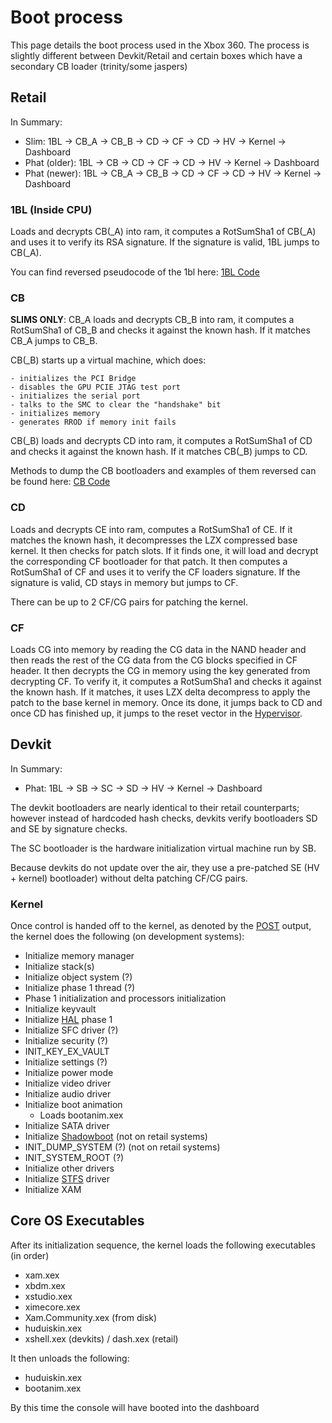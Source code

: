 # Boot process

This page details the boot process used in the Xbox 360. The process is
slightly different between Devkit/Retail and certain boxes which have a
secondary CB loader (trinity/some jaspers)

## Retail

In Summary:

- Slim: 1BL -> CB_A -> CB_B -> CD -> CF -> CD -> HV -> Kernel -> Dashboard
- Phat (older): 1BL -> CB -> CD -> CF -> CD -> HV -> Kernel -> Dashboard
- Phat (newer): 1BL -> CB_A -> CB_B -> CD -> CF -> CD -> HV -> Kernel -> Dashboard

### 1BL (Inside CPU)

Loads and decrypts CB(_A) into ram, it computes a RotSumSha1 of CB(_A)
and uses it to verify its RSA signature. If the signature is valid, 1BL
jumps to CB(_A).

You can find reversed pseudocode of the 1bl here: [1BL Code](./1bl_Code.md)

### CB

**SLIMS ONLY**: CB_A loads and decrypts CB_B into ram, it computes a
RotSumSha1 of CB_B and checks it against the known hash. If it matches
CB_A jumps to CB_B.

CB(_B) starts up a virtual machine, which does:

    - initializes the PCI Bridge
    - disables the GPU PCIE JTAG test port
    - initializes the serial port
    - talks to the SMC to clear the "handshake" bit
    - initializes memory
    - generates RROD if memory init fails

CB(_B) loads and decrypts CD into ram, it computes a RotSumSha1 of CD
and checks it against the known hash. If it matches CB(_B) jumps to CD.

Methods to dump the CB bootloaders and examples of them reversed can be
found here: [CB Code](./CB_Code.md)

### CD

Loads and decrypts CE into ram, computes a RotSumSha1 of CE. If it
matches the known hash, it decompresses the LZX compressed base
kernel.
It then checks for patch slots. If it finds one, it will load and
decrypt the corresponding CF bootloader for that patch. It then computes
a RotSumSha1 of CF and uses it to verify the CF loaders signature. If
the signature is valid, CD stays in memory but jumps to CF.

There can be up to 2 CF/CG pairs for patching the kernel.

### CF

Loads CG into memory by reading the CG data in the NAND header and then
reads the rest of the CG data from the CG blocks specified in CF header.
It then decrypts the CG in memory using the key generated from
decrypting CF. To verify it, it computes a RotSumSha1 and checks it
against the known hash. If it matches, it uses LZX delta decompress to
apply the patch to the base kernel in memory. Once its done, it jumps
back to CD and once CD has finished up, it jumps to the reset vector in
the [Hypervisor](../Hypervisor.md).

## Devkit

In Summary:

- Phat: 1BL -> SB -> SC -> SD -> HV -> Kernel -> Dashboard

The devkit bootloaders are nearly identical to their retail
counterparts; however instead of hardcoded hash checks, devkits verify
bootloaders SD and SE by signature checks.

The SC bootloader is the hardware initialization virtual machine run by
SB.

Because devkits do not update over the air, they use a pre-patched SE
(HV + kernel) bootloader) without delta patching CF/CG pairs.

### Kernel

Once control is handed off to the kernel, as denoted by the
[POST](../POST.md) output, the kernel does the following (on
development systems):

- Initialize memory manager
- Initialize stack(s)
- Initialize object system (?)
- Initialize phase 1 thread (?)
- Phase 1 initialization and processors initialization
- Initialize keyvault
- Initialize [HAL](https://en.wikipedia.org/wiki/HAL_(software)) phase 1
- Initialize SFC driver (?)
- Initialize security (?)
- INIT_KEY_EX_VAULT
- Initialize settings (?)
- Initialize power mode
- Initialize video driver
- Initialize audio driver
- Initialize boot animation
    - Loads bootanim.xex
- Initialize SATA driver
- Initialize [Shadowboot](./Shadowboot.md) (not on retail
  systems)
- INIT_DUMP_SYSTEM (?) (not on retail systems)
- INIT_SYSTEM_ROOT (?)
- Initialize other drivers
- Initialize [STFS](./Formats/STFS.md) driver
- Initialize XAM

## Core OS Executables

After its initialization sequence, the kernel loads the following
executables (in order)

- xam.xex
- xbdm.xex
- xstudio.xex
- ximecore.xex
- Xam.Community.xex (from disk)
- huduiskin.xex
- xshell.xex (devkits) / dash.xex (retail)

It then unloads the following:

- huduiskin.xex
- bootanim.xex

By this time the console will have booted into the dashboard


